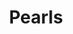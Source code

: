 ---
title: Pearls
date: 
draft: false

# descripcion
description : Conjunto de aros y dije de perla con cubic

materials: Plata 925

color: Plateado y perla

dimensions: 1cm x 2cm (dije) - 1cm x 1,5cm (aros)

code: 06-18-0377

type: "Conjuntos"

categories: []

price: $6.880,00

price_eftvo: $5.850,00

# Images
# first image will be shown in the product page
images:
  # - image: "images/path_to_image"
  # La ubicacion de las imagenes es imagenes/Conjuntos/Conjuntos.Aros y Dije/06-18-0377-pearls
  - image: "./images/conjuntos/aros_y_dije/06-18-0377-perlas-con-cubic_a.JPG"
  - image: "./images/conjuntos/aros_y_dije/06-18-0377-perlas-con-cubic_b.JPG"
---